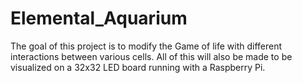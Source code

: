 # Elemental_Aquarium

The goal of this project is to modify the Game of life with different interactions between various cells.
All of this will also be made to be visualized on a 32x32 LED board running with a Raspberry Pi.
